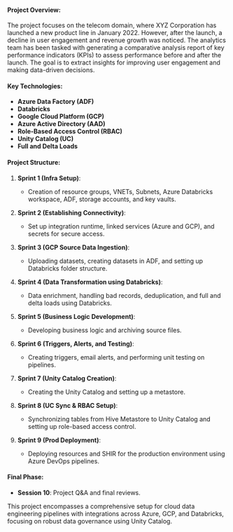#### Project Overview:
The project focuses on the telecom domain, where XYZ Corporation has launched a new product line in January 2022. However, after the launch, a decline in user engagement and revenue growth was noticed. The analytics team has been tasked with generating a comparative analysis report of key performance indicators (KPIs) to assess performance before and after the launch. The goal is to extract insights for improving user engagement and making data-driven decisions.

#### Key Technologies:
- **Azure Data Factory (ADF)**
- **Databricks**
- **Google Cloud Platform (GCP)**
- **Azure Active Directory (AAD)**
- **Role-Based Access Control (RBAC)**
- **Unity Catalog (UC)**
- **Full and Delta Loads**

#### Project Structure:
1. **Sprint 1 (Infra Setup)**:
   - Creation of resource groups, VNETs, Subnets, Azure Databricks workspace, ADF, storage accounts, and key vaults.

2. **Sprint 2 (Establishing Connectivity)**:
   - Set up integration runtime, linked services (Azure and GCP), and secrets for secure access.

3. **Sprint 3 (GCP Source Data Ingestion)**:
   - Uploading datasets, creating datasets in ADF, and setting up Databricks folder structure.

4. **Sprint 4 (Data Transformation using Databricks)**:
   - Data enrichment, handling bad records, deduplication, and full and delta loads using Databricks.

5. **Sprint 5 (Business Logic Development)**:
   - Developing business logic and archiving source files.

6. **Sprint 6 (Triggers, Alerts, and Testing)**:
   - Creating triggers, email alerts, and performing unit testing on pipelines.

7. **Sprint 7 (Unity Catalog Creation)**:
   - Creating the Unity Catalog and setting up a metastore.

8. **Sprint 8 (UC Sync & RBAC Setup)**:
   - Synchronizing tables from Hive Metastore to Unity Catalog and setting up role-based access control.

9. **Sprint 9 (Prod Deployment)**:
   - Deploying resources and SHIR for the production environment using Azure DevOps pipelines.

#### Final Phase:
- **Session 10**: Project Q&A and final reviews.

This project encompasses a comprehensive setup for cloud data engineering pipelines with integrations across Azure, GCP, and Databricks, focusing on robust data governance using Unity Catalog.
